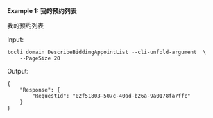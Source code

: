 **Example 1: 我的预约列表**

我的预约列表

Input: 

```
tccli domain DescribeBiddingAppointList --cli-unfold-argument  \
    --PageSize 20
```

Output: 
```
{
    "Response": {
        "RequestId": "02f51803-507c-40ad-b26a-9a0178fa7ffc"
    }
}
```


